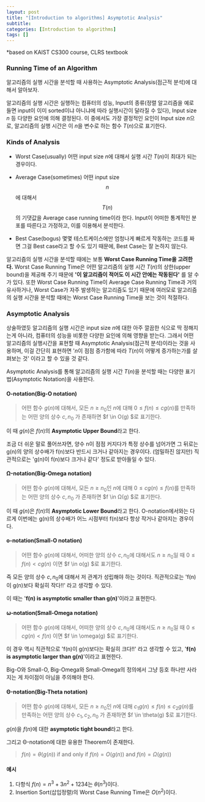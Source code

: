```yaml
---
layout: post
title: "[Introduction to algorithms] Asymptotic Analysis"
subtitle: 
categories: [Introduction to algorithms]
tags: []
---
```

*based on KAIST CS300 course, CLRS textbook

### Running Time of an Algorithm

알고리즘의 실행 시간을 분석할 때 사용하는 Asymptotic Analysis(점근적 분석)에 대해서 알아보자.

알고리즘의 실행 시간은 실행하는 컴퓨터의 성능, Input의 종류(정렬 알고리즘을 예로 들면 input이 이미 sorted이냐 아니냐에 따라 실행시간이 달라질 수 있다), Input size $n$ 등 다양한 요인에 의해 결정된다. 이 중에서도 가장 결정적인 요인이 Input size $n$으로, 알고리즘의 실행 시간은 이 $n$을 변수로 하는 함수 $T(n)$으로 표기한다.

### Kinds of Analysis
- Worst Case(usually)
어떤 input size $n$에 대해서 실행 시간 $T(n)$이 최대가 되는 경우이다.  

- Average Case(sometimes)
어떤 input size $$n$$에 대해서 $$T(n)$$의 기댓값을 Average case running time이라 한다. 
Input이 어떠한 통계적인 분포를 따른다고 가정하고, 이를 이용해서 분석한다.  

- Best Case(bogus)
몇몇 테스트케이스에만 엄청나게 빠르게 작동하는 코드를 짜면 그걸 Best case라고 할 수도 있기 때문에, Best Case는 잘 논하지 않는다.


알고리즘의 실행 시간을 분석할 때에는 보통 **Worst Case Running Time을 고려한다.**
Worst Case Running Time은 어떤 알고리즘의 실행 시간 $T(n)$의 상한(upper bound)을 제공해 주기 때문에 **'이 알고리즘이 적어도 이 시간 안에는 작동된다'** 를 알 수가 있다. 
또한 Worst Case Running Time이 Average Case Running Time과 거의 유사하거나, Worst Case가 자주 발생하는 알고리즘도 있기 때문에 여러모로 알고리즘의 실행 시간을 분석할 때에는 Worst Case Running Time을 보는 것이 적절하다. 

### Asymptotic Analysis
상술하였듯 알고리즘의 실행 시간은 input size $n$에 대한 아주 깔끔한 식으로 딱 정해지는게 아니라, 컴퓨터의 성능을 비롯한 다양한 요인에 의해 영향을 받는다. 
그래서 어떤 알고리즘의 실행시간을 표현할 때 Asymptotic Analysis(점근적 분석)이라는 것을 사용하며, 이걸 간단히 표현하면 '$n$이 점점 증가함에 따라 $T(n)$이 어떻게 증가하는가를 살펴보는 것' 이라고 할 수 있을 것 같다. 

Asymptotic Analysis를 통해 알고리즘의 실행 시간 $T(n)$을 분석할 때는 다양한 표기법(Asymptotic Notation)을 사용한다.

#### O-notation(Big-O notation)
>어떤 함수 $g(n)$에 대해서, 모든 $n \geq n_0$인 $n$에 대해 $0\leq f(n) \leq cg(n)$를 만족하는 어떤 양의 상수 $c, n_0$ 가 존재하면 $f \in O(g) $로 표기한다.

이 때 $g(n)$은 $f(n)$의 **Asymptotic Upper Bound**라고 한다. 

조금 더 쉬운 말로 풀어쓰자면, 양수 n이 점점 커지다가 특정 상수를 넘어가면 그 뒤로는 g(n)의 양의 상수배가 f(n)보다 반드시 크거나 같아지는 경우이다. 
(엄밀하진 않지만) 직관적으로는 'g(n)이 f(n)보다 크거나 같다' 정도로 받아들일 수 있다. 

#### Ω-notation(Big-Omega notation)
>어떤 함수 $g(n)$에 대해서, 모든 $n \geq n_0$인 $n$에 대해 $0\leq cg(n) \leq f(n)$를 만족하는 어떤 양의 상수 $c, n_0$ 가 존재하면 $f \in Ω(g) $로 표기한다.

이 때 $g(n)$은 $f(n)$의 **Asymptotic Lower Bound**라고 한다. 
O-notation에서와는 다르게 이번에는 g(n)의 상수배가 어느 시점부터 f(n)보다 항상 작거나 같아지는 경우이다.

#### o-notation(Small-O notation)
>어떤 함수 $g(n)$에 대해서, 어떠한 양의 상수 $c, n_0$에 대해서도 $n \geq n_0$일 때 $0\leq f(n) < cg(n)$ 이면  $f \in o(g) $로 표기한다.

즉 모든 양의 상수 $c, n_0$에 대해서 저 관계가 성립해야 하는 것이다.
직관적으로는 'f(n)이 g(n)보다 확실히 작다!!' 라고 생각할 수 있다. 

이 때는 '**f(n) is asymptotic smaller than g(n)**'이라고 표현한다. 

#### ⍵-notation(Small-Omega notation)
>어떤 함수 $g(n)$에 대해서, 어떠한 양의 상수 $c, n_0$에 대해서도 $n \geq n_0$일 때 $0\leq cg(n) < f(n)$ 이면  $f \in \omega(g) $로 표기한다.

이 경우 역시 직관적으로 'f(n)이 g(n)보다는 확실히 크다!!' 라고 생각할 수 있고, '**f(n) is asymptotic larger than g(n)**'이라고 표현한다. 


Big-O와 Small-O, Big-Omega와 Small-Omega의 정의에서 그냥 등호 하나만 사라지는 게 차이점이 아님을 주의해야 한다. 
  
    
#### Θ-notation(Big-Theta notation)
>어떤 함수 $g(n)$에 대해서, 모든 $n \geq n_0$인 $n$에 대해 $c_1 g(n)\leq f(n) \leq c_2 g(n)$를 만족하는 어떤 양의 상수 $c_1, c_2, n_0$ 가 존재하면 $f \in \theta(g) $로 표기한다.

$g(n)$을 $f(n)$에 대한 **asymptotic tight bound**라고 한다. 

그리고 Θ-notation에 대한 유용한 Theorem이 존재한다.
>$f(n) = \theta (g(n))$ if and only if $f(n) = O(g(n))$ and $f(n)= \Omega(g(n))$


  
  
#### 예시 
1. 다항식 $f(n) = n^3 + 3n^2+1234$는 $\theta(n^3)$이다.
2. Insertion Sort(삽입정렬)의 Worst Case Running Time은 $O(n^2)$이다.